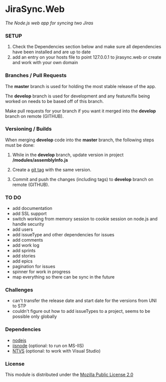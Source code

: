 
# JiraSync.Web
*The Node.js web app for syncing two Jiras*

### SETUP

1. Check the Dependencies section below and make sure all dependencies have been installed and are up to date
2. add an entry on your hosts file to point 127.0.0.1 to jirasync.web or create and work with your own domain

### Branches / Pull Requests

The **master** branch is used for holding the most stable release of the app.

The **develop** branch is used for development and any feature/fix being worked on needs to be based off of this branch.

Make pull requests for your branch if you want it merged into the **develop** branch on remote (GITHUB).


### Versioning / Builds

When merging **develop** code into the **master** branch, the following steps must be done:

1. While in the **develop** branch, update version in project **/modules/assemblyInfo.js**

2. Create a [git tag](http://git-scm.com/book/en/v2/Git-Basics-Tagging) with the same version.

3. Commit and push the changes (including tags) to **develop** branch on remote (GITHUB).


### TO DO

- add documentation
- add SSL support
- switch working from memory session to cookie session on node.js and handle security
- add users
- add issueType and other dependencies for issues
- add comments
- add work log
- add sprints
- add stories
- add epics
- pagination for issues
- spinner for work in progress
- map everything so there can be sync in the future

### Challenges

- can't transfer the release date and start date for the versions from UNI to STP
- couldn't figure out how to add issueTypes to a project, seems to be possible only globally

### Dependencies

- [nodejs](https://nodejs.org/)
- [iisnode](https://github.com/tjanczuk/iisnode) (optional: to run on MS-IIS)
- [NTVS](https://github.com/Microsoft/nodejstools) (optional: to work with Visual Studio)

### License

This module is distributed under the [Mozilla Public License 2.0](https://www.mozilla.org/en-US/MPL/2.0/)